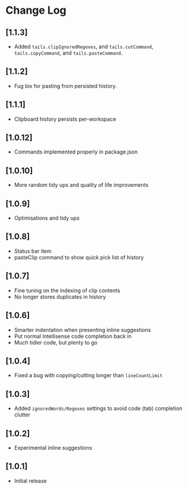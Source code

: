 # Change Log

## [1.1.3]

- Added `tails.clipIgnoredRegexes`, and `tails.cutCommand`, `tails.copyCommand`, and `tails.pasteCommand`.

## [1.1.2]

- Fug bix for pasting from persisted history.

## [1.1.1]

- Clipboard history persists per-workspace

## [1.0.12]

- Commands implemented properly in package.json

## [1.0.10]

- More random tidy ups and quality of life improvements

## [1.0.9]

- Optimisations and tidy ups

## [1.0.8]

- Status bar item
- pasteClip command to show quick pick list of history

## [1.0.7]

- Fine tuning on the indexing of clip contents
- No longer stores duplicates in history

## [1.0.6]

- Smarter indentation when presenting inline suggestions
- Put normal Intellisense code completion back in
- Much tidier code, but plenty to go

## [1.0.4]

- Fixed a bug with copying/cutting longer than `lineCountLimit`

## [1.0.3]

- Added `ignoredWords/Regexes` settings to avoid code (tab) completion clutter

## [1.0.2]

- Experimental inline suggestions

## [1.0.1]

- Initial release
